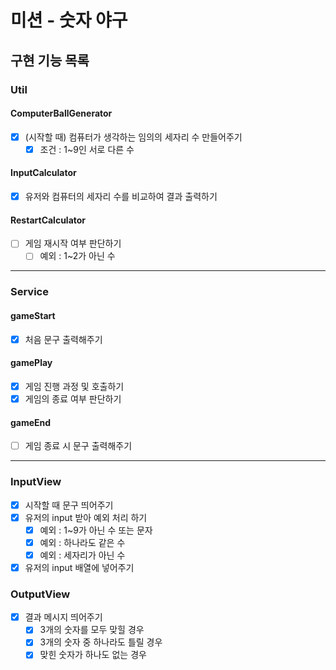 # 미션 - 숫자 야구

## 구현 기능 목록

### Util

#### ComputerBallGenerator
- [x] (시작할 때) 컴퓨터가 생각하는 임의의 세자리 수 만들어주기
  - [x] 조건 : 1~9인 서로 다른 수

#### InputCalculator
- [x] 유저와 컴퓨터의 세자리 수를 비교하여 결과 출력하기

#### RestartCalculator
- [ ] 게임 재시작 여부 판단하기
  - [ ] 예외 : 1~2가 아닌 수

----

### Service

#### gameStart
- [x] 처음 문구 출력해주기

#### gamePlay
- [x] 게임 진행 과정 및 호출하기
- [x] 게임의 종료 여부 판단하기

#### gameEnd
- [ ] 게임 종료 시 문구 출력해주기

----

### InputView

- [x] 시작할 때 문구 띄어주기
- [x] 유저의 input 받아 예외 처리 하기
  - [x] 예외 : 1~9가 아닌 수 또는 문자
  - [x] 예외 : 하나라도 같은 수
  - [x] 예외 : 세자리가 아닌 수
- [x] 유저의 input 배열에 넣어주기
  
### OutputView
- [x] 결과 메시지 띄어주기
  - [x] 3개의 숫자를 모두 맞힐 경우
  - [x] 3개의 숫자 중 하나라도 틀릴 경우
  - [x] 맞힌 숫자가 하나도 없는 경우